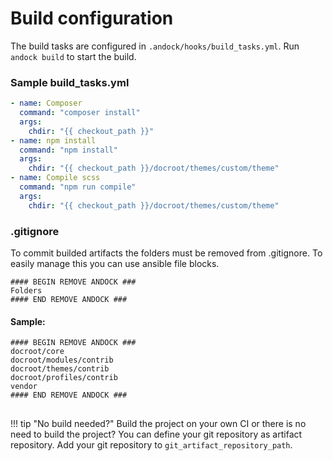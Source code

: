 # Build configuration 
The build tasks are configured in `.andock/hooks/build_tasks.yml`.
Run `andock build` to start the build.

### Sample build_tasks.yml
```yaml
- name: Composer
  command: "composer install"
  args:
    chdir: "{{ checkout_path }}"
- name: npm install
  command: "npm install"
  args:
    chdir: "{{ checkout_path }}/docroot/themes/custom/theme"
- name: Compile scss
  command: "npm run compile"
  args:
    chdir: "{{ checkout_path }}/docroot/themes/custom/theme"
```
### .gitignore
To commit builded artifacts the folders must be removed from .gitignore.
To easily manage this you can use ansible file blocks.
```
#### BEGIN REMOVE ANDOCK ###
Folders  
#### END REMOVE ANDOCK ###
```
#### Sample:
```
#### BEGIN REMOVE ANDOCK ###
docroot/core
docroot/modules/contrib
docroot/themes/contrib
docroot/profiles/contrib
vendor
#### END REMOVE ANDOCK ###
```
## 

!!! tip "No build needed?"
    Build the project on your own CI or there is no need to build the project? You can define your git repository as artifact repository. Add your git repository to `git_artifact_repository_path`. 